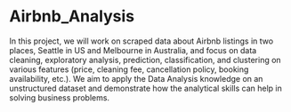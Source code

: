 # Airbnb_Analysis
In this project, we will work on scraped data about Airbnb listings in two places, Seattle in US and Melbourne in Australia, and focus on data cleaning, exploratory analysis, prediction, classification, and clustering on various features (price, cleaning fee, cancellation policy, booking availability, etc.). We aim to apply the Data Analysis knowledge on an unstructured dataset and demonstrate how the analytical skills can help in solving business problems.
